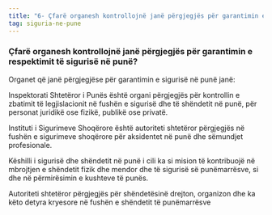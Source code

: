 ```yaml
---
title: "6- Çfarë organesh kontrollojnë janë përgjegjës për garantimin e respektimit të sigurisë në punë?"
tag: siguria-ne-pune
---
```


### Çfarë organesh kontrollojnë janë përgjegjës për garantimin e respektimit të sigurisë në punë?

Organet që janë përgjegjëse për garantimin e sigurisë në punë janë: 

Inspektorati Shtetëror i Punës është organi përgjegjës për kontrollin e zbatimit të legjislacionit në fushën e sigurisë dhe të shëndetit në punë, për personat juridikë ose fizikë, publikë ose privatë.

Instituti i Sigurimeve Shoqërore është autoriteti shtetëror përgjegjës në fushën e sigurimeve shoqërore për aksidentet në punë dhe sëmundjet profesionale.

Këshilli i sigurisë dhe shëndetit në punë i cili ka si mision të kontribuojë në mbrojtjen e shëndetit fizik dhe mendor dhe të sigurisë së punëmarrësve, si dhe në përmirësimin e kushteve të punës.

Autoriteti shtetëror përgjegjës për shëndetësinë drejton, organizon dhe ka këto detyra kryesore në 
fushën e shëndetit të punëmarrësve

